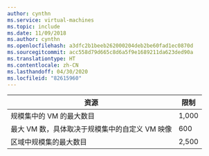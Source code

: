 ```yaml
---
author: cynthn
ms.service: virtual-machines
ms.topic: include
ms.date: 11/09/2018
ms.author: cynthn
ms.openlocfilehash: a3dfc2b1beeb262000204deb2be60fad1ec0870d
ms.sourcegitcommit: acc558d79d665c8d6a5f9e1689211da623ded90a
ms.translationtype: HT
ms.contentlocale: zh-CN
ms.lasthandoff: 04/30/2020
ms.locfileid: "82615960"
---
```

| 资源 | 限制 |
| --- | --- |
| 规模集中的 VM 的最大数目 |1,000 |
| 最大 VM 数，具体取决于规模集中的自定义 VM 映像|600 |
| 区域中规模集的最大数目 |2,500 |

